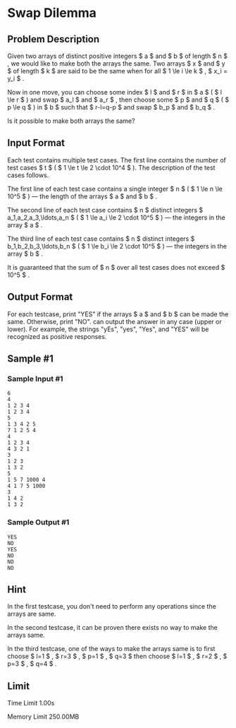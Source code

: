 # Swap Dilemma

## Problem Description

Given two arrays of distinct positive integers $ a $ and $ b $ of length $ n $ , we would like to make both the arrays the same. Two arrays $ x $ and $ y $ of length $ k $ are said to be the same when for all $ 1 \le i \le k $ , $ x_i = y_i $ .

Now in one move, you can choose some index $ l $ and $ r $ in $ a $ ( $ l \le r $ ) and swap $ a_l $ and $ a_r $ , then choose some $ p $ and $ q $ ( $ p \le q $ ) in $ b $ such that $ r-l=q-p $ and swap $ b_p $ and $ b_q $ .

Is it possible to make both arrays the same?

## Input Format

Each test contains multiple test cases. The first line contains the number of test cases $ t $ ( $ 1 \le t \le 2 \cdot 10^4 $ ). The description of the test cases follows.

The first line of each test case contains a single integer $ n $ ( $ 1 \le n \le 10^5 $ ) — the length of the arrays $ a $ and $ b $ .

The second line of each test case contains $ n $ distinct integers $ a_1,a_2,a_3,\ldots,a_n $ ( $ 1 \le a_i \le 2 \cdot 10^5 $ ) — the integers in the array $ a $ .

The third line of each test case contains $ n $ distinct integers $ b_1,b_2,b_3,\ldots,b_n $ ( $ 1 \le b_i \le 2 \cdot 10^5 $ ) — the integers in the array $ b $ .

It is guaranteed that the sum of $ n $ over all test cases does not exceed $ 10^5 $ .

## Output Format

For each testcase, print "YES" if the arrays $ a $ and $ b $ can be made the same. Otherwise, print "NO". can output the answer in any case (upper or lower). For example, the strings "yEs", "yes", "Yes", and "YES" will be recognized as positive responses.

## Sample #1

### Sample Input #1

```
6
4
1 2 3 4
1 2 3 4
5
1 3 4 2 5
7 1 2 5 4
4
1 2 3 4
4 3 2 1
3
1 2 3
1 3 2
5
1 5 7 1000 4
4 1 7 5 1000
3
1 4 2
1 3 2
```

### Sample Output #1

```
YES
NO
YES
NO
NO
NO
```

## Hint

In the first testcase, you don't need to perform any operations since the arrays are same.

In the second testcase, it can be proven there exists no way to make the arrays same.

In the third testcase, one of the ways to make the arrays same is to first choose $ l=1 $ , $ r=3 $ , $ p=1 $ , $ q=3 $ then choose $ l=1 $ , $ r=2 $ , $ p=3 $ , $ q=4 $ .

## Limit



Time Limit
1.00s

Memory Limit
250.00MB